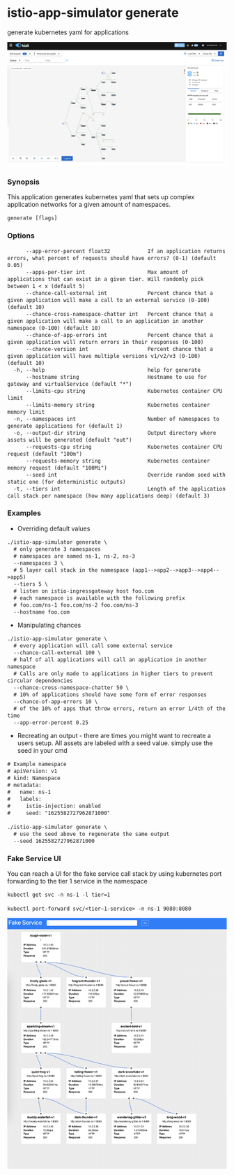 # istio-app-simulator generate

generate kubernetes yaml for applications

![Kiali UI](./docs/kiali-ui.png)

### Synopsis

This application generates kubernetes yaml that sets up complex application networks for a given amount of namespaces. 

```
generate [flags]
```

### Options

```
      --app-error-percent float32            If an application returns errors, what percent of requests should have errors? (0-1) (default 0.05)
      --apps-per-tier int                    Max amount of applications that can exist in a given tier. Will randomly pick between 1 < x (default 5)
      --chance-call-external int             Percent chance that a given application will make a call to an external service (0-100) (default 10)
      --chance-cross-namespace-chatter int   Percent chance that a given application will make a call to an application in another namespace (0-100) (default 10)
      --chance-of-app-errors int             Percent chance that a given application will return errors in their responses (0-100)
      --chance-version int                   Percent chance that a given application will have multiple versions v1/v2/v3 (0-100) (default 10)
  -h, --help                                 help for generate
      --hostname string                      Hostname to use for gateway and virtualService (default "*")
      --limits-cpu string                    Kubernetes container CPU limit
      --limits-memory string                 Kubernetes container memory limit
  -n, --namespaces int                       Number of namespaces to generate applications for (default 1)
  -o, --output-dir string                    Output directory where assets will be generated (default "out")
      --requests-cpu string                  Kubernetes container CPU request (default "100m")
      --requests-memory string               Kubernetes container memory request (default "100Mi")
      --seed int                             Override random seed with static one (for deterministic outputs)
  -t, --tiers int                            Length of the application call stack per namespace (how many applications deep) (default 3)
```


### Examples

* Overriding default values
```shell
./istio-app-simulator generate \
  # only generate 3 namespaces
  # namespaces are named ns-1, ns-2, ns-3
  --namespaces 3 \ 
  # 5 layer call stack in the namespace (app1-->app2-->app3-->app4-->app5)  
  --tiers 5 \
  # listen on istio-ingressgateway host foo.com
  # each namespace is available with the following prefix
  # foo.com/ns-1 foo.com/ns-2 foo.com/ns-3
  --hostname foo.com 
```

* Manipulating chances
```shell
./istio-app-simulator generate \
  # every application will call some external service
  --chance-call-external 100 \ 
  # half of all applications will call an application in another namespace
  # Calls are only made to applications in higher tiers to prevent circular dependencies
  --chance-cross-namespace-chatter 50 \
  # 10% of applications should have some form of error responses
  --chance-of-app-errors 10 \
  # of the 10% of apps that throw errors, return an error 1/4th of the time
  --app-error-percent 0.25
```

* Recreating an output - there are times you might want to recreate a users setup. All assets are labeled with a seed value. simply use the seed in your cmd
```shell
# Example namespace
# apiVersion: v1
# kind: Namespace
# metadata:
#   name: ns-1
#   labels:
#     istio-injection: enabled
#     seed: "1625582727962871000"

./istio-app-simulator generate \
  # use the seed above to regenerate the same output
  --seed 1625582727962871000
```


### Fake Service UI
You can reach a UI for the fake service call stack by using kubernetes port forwarding to the tier 1 service in the namespace
```shell
kubectl get svc -n ns-1 -l tier=1

kubectl port-forward svc/<tier—1-service> -n ns-1 9080:8080
```

![Kiali UI](./docs/fake-service-ui.png)
